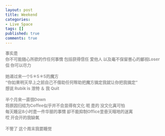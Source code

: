 ```yaml
---
layout: post
title: Weekend
categories:
- Live Space
tags: []
published: true
comments: true
---
```

<p><font size="2"><b><span style="color:rgb(153, 153, 153)">事实是</span><br style="color:rgb(153, 153, 153)" />
<span style="color:rgb(153, 153, 153)">你不可能随心所欲的作任何事情 包括获得信任 爱他人 以及毫不保留善心的鄙视Loser</span><br style="color:rgb(153, 153, 153)" />
<span style="color:rgb(153, 153, 153)">但 你可以尽力</span><br style="color:rgb(153, 153, 153)" />
<br style="color:rgb(153, 153, 153)" />
<span style="color:rgb(153, 153, 153)">她递过来一个5＊5＊5的魔方</span><br style="color:rgb(153, 153, 153)" />
<span style="color:rgb(153, 153, 153)">“你如果明天早上之前自己不借助任何帮助把魔方搞定我就让你把我搞定”</span><br style="color:rgb(153, 153, 153)" />
<span style="color:rgb(153, 153, 153)">想说 Rubik is 泄特 ＆ 我 Quit</span><br style="color:rgb(153, 153, 153)" />
<br style="color:rgb(153, 153, 153)" />
<span style="color:rgb(153, 153, 153)">半个月来一直很Down</span><br style="color:rgb(153, 153, 153)" />
<span style="color:rgb(153, 153, 153)">将原因归结为Coffee似乎并不会显得有文化 呃 是的 没文化真可怕</span><br style="color:rgb(153, 153, 153)" />
<span style="color:rgb(153, 153, 153)">每天睡足8小时是一件华丽的事情 却不能抑制Office里昏天暗地的迷离</span><br style="color:rgb(153, 153, 153)" />
<span style="color:rgb(153, 153, 153)">哎 开会开的我缺氧</span><br style="color:rgb(153, 153, 153)" />
<br style="color:rgb(153, 153, 153)" />
<span style="color:rgb(153, 153, 153)">不管了 这个周末我要睡觉</span></b></font></p>
